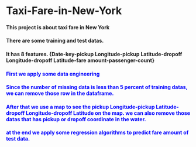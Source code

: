 # Taxi-Fare-in-New-York
#### This project is about taxi fare in New York
#### There are some training and test datas.
#### It has 8 features. {Date-key-pickup Longitude-pickup Latitude-dropoff Longitude-dropoff Latitude-fare amount-passenger-count}
#### <font color='blue'> First we apply some data engineering
#### <font color='blue'> Since the number of missing data is less than 5 percent of training datas, we can remove those row in the dataframe.
  #### <font color='blue'> After that we use a map to see the pickup Longitude-pickup Latitude-dropoff Longitude-dropoff Latitude on the map. we can also remove those datas that has pickup or dropoff coordinate in the water.
  #### at the end we apply some regression algorithms to predict fare amount of test data.
